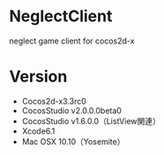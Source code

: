 NeglectClient
=============

neglect game client for cocos2d-x

# Version

- Cocos2d-x3.3rc0
- CocosStudio v2.0.0.0beta0
- CocosStudio v1.6.0.0（ListView関連）
- Xcode6.1
- Mac OSX 10.10（Yosemite）

